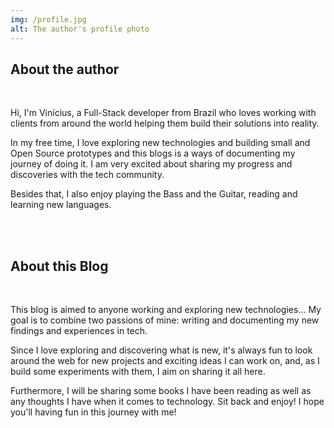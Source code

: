 ```yaml
---
img: /profile.jpg
alt: The author's profile photo
---
```


## About the author

<br>

Hi, I'm Vinícius, a Full-Stack developer from Brazil who loves working with clients from around the world helping them build their solutions into reality.


In my free time, I love exploring new technologies and building small and Open Source prototypes and this blogs is a ways of documenting my journey of doing it. I am very excited about sharing my progress and discoveries with the tech community.

Besides that, I also enjoy playing the Bass and the Guitar, reading and learning new languages.

<br>
<v-divider></v-divider>
<br>

## About this Blog

<br>

This blog is aimed to anyone working and exploring new technologies... My goal is to combine two passions of mine: writing and documenting my new findings and experiences in tech. 

Since I love exploring and discovering what is new, it's always fun to look around the web for new projects and exciting ideas I can work on, and, as I build some experiments with them, I aim on sharing it all here.

Furthermore, I will be sharing some books I have been reading as well as any thoughts I have when it comes to technology. Sit back and enjoy! I hope you'll having fun in this journey with me!
